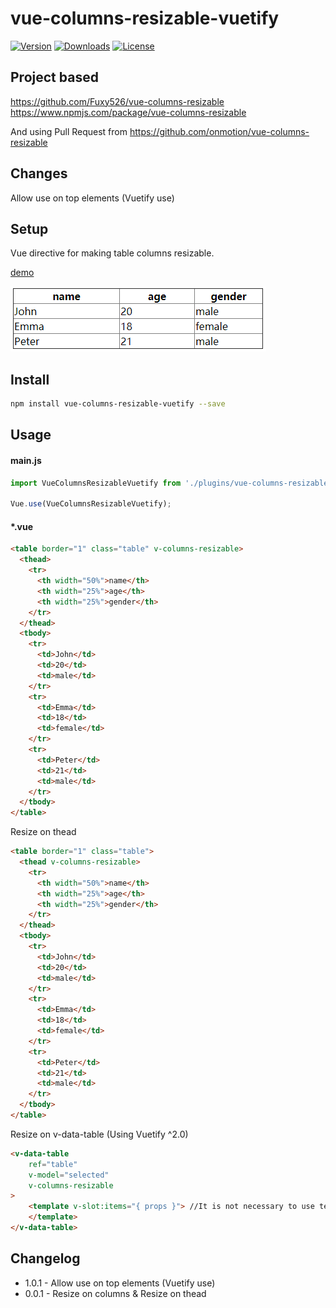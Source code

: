 # vue-columns-resizable-vuetify

<p>
  <a href="https://www.npmjs.com/package/vue-columns-resizable-vuetify"><img src="https://img.shields.io/npm/v/vue-columns-resizable-vuetify.svg" alt="Version"></a>
  <a href="https://www.npmjs.com/package/vue-columns-resizable-vuetify"><img src="https://img.shields.io/npm/dt/vue-columns-resizable-vuetify.svg" alt="Downloads"></a>
  <a href="https://www.npmjs.com/package/vue-columns-resizable-vuetify"><img src="https://img.shields.io/npm/l/vue-columns-resizable-vuetify.svg" alt="License"></a>
</p>

## Project based

https://github.com/Fuxy526/vue-columns-resizable
https://www.npmjs.com/package/vue-columns-resizable

And using Pull Request from
https://github.com/onmotion/vue-columns-resizable

## Changes

Allow use on top elements (Vuetify use)

## Setup
Vue directive for making table columns resizable.

[demo](https://fuxy526.github.io/vue-columns-resizable/)

![](preview.gif)

## Install

```sh
npm install vue-columns-resizable-vuetify --save
```

## Usage

#### main.js

```javascript
import VueColumnsResizableVuetify from './plugins/vue-columns-resizable-vuetify';

Vue.use(VueColumnsResizableVuetify);
```

#### *.vue

```html
<table border="1" class="table" v-columns-resizable>
  <thead>
    <tr>
      <th width="50%">name</th>
      <th width="25%">age</th>
      <th width="25%">gender</th>
    </tr>
  </thead>
  <tbody>
    <tr>
      <td>John</td>
      <td>20</td>
      <td>male</td>
    </tr>
    <tr>
      <td>Emma</td>
      <td>18</td>
      <td>female</td>
    </tr>
    <tr>
      <td>Peter</td>
      <td>21</td>
      <td>male</td>
    </tr>
  </tbody>
</table>
```

Resize on thead

```html
<table border="1" class="table">
  <thead v-columns-resizable>
    <tr>
      <th width="50%">name</th>
      <th width="25%">age</th>
      <th width="25%">gender</th>
    </tr>
  </thead>
  <tbody>
    <tr>
      <td>John</td>
      <td>20</td>
      <td>male</td>
    </tr>
    <tr>
      <td>Emma</td>
      <td>18</td>
      <td>female</td>
    </tr>
    <tr>
      <td>Peter</td>
      <td>21</td>
      <td>male</td>
    </tr>
  </tbody>
</table>
```

Resize on v-data-table (Using Vuetify ^2.0)

```html
<v-data-table
    ref="table"
    v-model="selected"
    v-columns-resizable
>
    <template v-slot:items="{ props }"> //It is not necessary to use template at all
    </template>
</v-data-table>
```


## Changelog

* 1.0.1 - Allow use on top elements (Vuetify use)
* 0.0.1 - Resize on columns & Resize on thead
